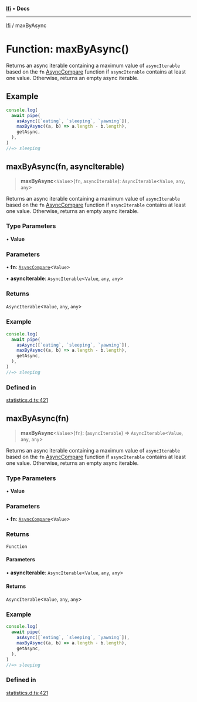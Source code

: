 [**lfi**](../readme.md) • **Docs**

---

[lfi](../globals.md) / maxByAsync

# Function: maxByAsync()

Returns an async iterable containing a maximum value of `asyncIterable` based on
the `fn` [AsyncCompare](../type-aliases/AsyncCompare.md) function if
`asyncIterable` contains at least one value. Otherwise, returns an empty async
iterable.

## Example

```js
console.log(
  await pipe(
    asAsync([`eating`, `sleeping`, `yawning`]),
    maxByAsync((a, b) => a.length - b.length),
    getAsync,
  ),
)
//=> sleeping
```

## maxByAsync(fn, asyncIterable)

> **maxByAsync**\<`Value`\>(`fn`, `asyncIterable`): `AsyncIterable`\<`Value`,
> `any`, `any`\>

Returns an async iterable containing a maximum value of `asyncIterable` based on
the `fn` [AsyncCompare](../type-aliases/AsyncCompare.md) function if
`asyncIterable` contains at least one value. Otherwise, returns an empty async
iterable.

### Type Parameters

• **Value**

### Parameters

• **fn**: [`AsyncCompare`](../type-aliases/AsyncCompare.md)\<`Value`\>

• **asyncIterable**: `AsyncIterable`\<`Value`, `any`, `any`\>

### Returns

`AsyncIterable`\<`Value`, `any`, `any`\>

### Example

```js
console.log(
  await pipe(
    asAsync([`eating`, `sleeping`, `yawning`]),
    maxByAsync((a, b) => a.length - b.length),
    getAsync,
  ),
)
//=> sleeping
```

### Defined in

[statistics.d.ts:421](https://github.com/TomerAberbach/lfi/blob/c9ef1bf4d1040d7f49c52b70b358c019e55f524d/src/operations/statistics.d.ts#L421)

## maxByAsync(fn)

> **maxByAsync**\<`Value`\>(`fn`): (`asyncIterable`) =>
> `AsyncIterable`\<`Value`, `any`, `any`\>

Returns an async iterable containing a maximum value of `asyncIterable` based on
the `fn` [AsyncCompare](../type-aliases/AsyncCompare.md) function if
`asyncIterable` contains at least one value. Otherwise, returns an empty async
iterable.

### Type Parameters

• **Value**

### Parameters

• **fn**: [`AsyncCompare`](../type-aliases/AsyncCompare.md)\<`Value`\>

### Returns

`Function`

#### Parameters

• **asyncIterable**: `AsyncIterable`\<`Value`, `any`, `any`\>

#### Returns

`AsyncIterable`\<`Value`, `any`, `any`\>

### Example

```js
console.log(
  await pipe(
    asAsync([`eating`, `sleeping`, `yawning`]),
    maxByAsync((a, b) => a.length - b.length),
    getAsync,
  ),
)
//=> sleeping
```

### Defined in

[statistics.d.ts:421](https://github.com/TomerAberbach/lfi/blob/c9ef1bf4d1040d7f49c52b70b358c019e55f524d/src/operations/statistics.d.ts#L421)
